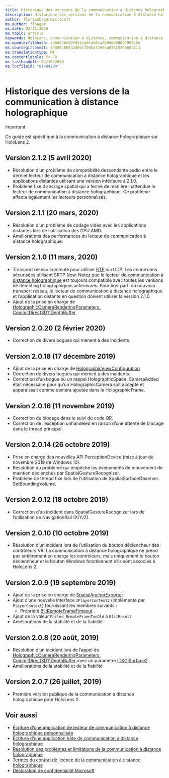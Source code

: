 ```yaml
---
title: Historique des versions de la communication à distance holographique
description: Historique des versions de la communication à distance holographique sur HoloLens 2.
author: florianbagarmicrosoft
ms.author: flbagar
ms.date: 03/11/2020
ms.topic: article
keywords: HoloLens, communication à distance, communication à distance holographique
ms.openlocfilehash: cd6d076c00fd21ca6fa60cafb94eb9d89796825a
ms.sourcegitcommit: 48456c607a2d0dcf035a77e8ba67615396b0a211
ms.translationtype: MT
ms.contentlocale: fr-FR
ms.lasthandoff: 04/16/2020
ms.locfileid: "81484299"
---
```

# <a name="holographic-remoting-version-history"></a>Historique des versions de la communication à distance holographique

> [!IMPORTANT]
> Ce guide est spécifique à la communication à distance holographique sur HoloLens 2.

## <a name="version-212-april-5-2020"></a>Version 2.1.2 (5 avril 2020)<a name="v2.1.2"></a>
* Résolution d’un problème de compatibilité descendante audio entre le dernier lecteur de communication à distance holographique et les applications distantes utilisant une version inférieure à 2.1.0.
* Problème fixe d’ancrage spatial qui a fermé de manière inattendue le lecteur de communication à distance holographique. Ce problème affecte également les lecteurs personnalisés.

## <a name="version-211-march-20-2020"></a>Version 2.1.1 (20 mars, 2020)<a name="v2.1.1"></a>
* Résolution d’un problème de codage vidéo avec les applications distantes lors de l’utilisation des GPU AMD.
* Améliorations des performances du lecteur de communication à distance holographique.

## <a name="version-210-march-11-2020"></a>Version 2.1.0 (11 mars, 2020)<a name="v2.1.0"></a>
* Transport réseau commuté pour utiliser [RTP](https://en.wikipedia.org/wiki/Real-time_Transport_Protocol) via UDP. Les connexions sécurisées utilisent [SRTP](https://en.wikipedia.org/wiki/Secure_Real-time_Transport_Protocol) Now. Notez que le [lecteur de communication à distance holographique](holographic-remoting-player.md) est toujours compatible avec toutes les versions de Remoting holographiques antérieures. Pour tirer parti du nouveau transport réseau, le lecteur de communication à distance holographique et l’application distante en question doivent utiliser la version 2.1.0.
* Ajout de la prise en charge de [HolographicCameraRenderingParameters. CommitDirect3D11DepthBuffer](https://docs.microsoft.com/uwp/api/windows.graphics.holographic.holographiccamerarenderingparameters.commitdirect3d11depthbuffer#Windows_Graphics_Holographic_HolographicCameraRenderingParameters_CommitDirect3D11DepthBuffer_Windows_Graphics_DirectX_Direct3D11_IDirect3DSurface_). 

## <a name="version-2020-february-2-2020"></a>Version 2.0.20 (2 février 2020)<a name="v2.0.20"></a>
* Correction de divers bogues qui mènent à des incidents.

## <a name="version-2018-december-17-2019"></a>Version 2.0.18 (17 décembre 2019)<a name="v2.0.18"></a>
* Ajout de la prise en charge de [HolographicViewConfiguration](https://docs.microsoft.com/uwp/api/windows.graphics.holographic.holographicviewconfiguration)
* Correction de divers bogues qui mènent à des incidents.
* Correction d’un bogue où un rappel HolographicSpace. CameraAdded était nécessaire pour qu’un HolographicCamera soit accepté et apparaissait comme caméra ajoutée dans le HolographicFrame.

## <a name="version-2016-november-11-2019"></a>Version 2.0.16 (11 novembre 2019)<a name="2.0.16"></a>
* Correction du blocage dans le suivi du code QR.
* Correction de l’exception unhandeled en raison d’une attente de blocage dans le thread principal.

## <a name="version-2014-october-26-2019"></a>Version 2.0.14 (26 octobre 2019)<a name="v2.0.14"></a>
* Prise en charge des nouvelles API PerceptionDevice (mise à jour de novembre 2019 de Windows 10).
* Résolution du problème qui empêche les événements de mouvement de maintien déclenchés par SpatialGestureRecognizer.
* Problème de thread fixe lors de l’utilisation de SpatialSurfaceObserver. SetBoundingVolume.

## <a name="version-2012-october-18-2019"></a>Version 2.0.12 (18 octobre 2019)<a name="v2.0.12"></a>
* Correction d’un incident dans SpatialGestureRecognizer lors de l’utilisation de NavigationRail (X/Y/Z).

## <a name="version-2010-october-10-2019"></a>Version 2.0.10 (10 octobre 2019)<a name="v2.0.10"></a>
* Résolution d’un incident lors de l’utilisation du bouton déclencheur des contrôleurs VR. La communication à distance holographique ne prend pas entièrement en charge les contrôleurs, mais uniquement le bouton déclencheur et le bouton Windows fonctionnent s’ils sont associés à HoloLens 2.

## <a name="version-209-september-19-2019"></a>Version 2.0.9 (19 septembre 2019)<a name="v2.0.9"></a>
* Ajout de la prise en charge de [SpatialAnchorExporter](https://docs.microsoft.com/uwp/api/windows.perception.spatial.spatialanchorexporter)
* Ajout d’une nouvelle interface ```IPlayerContext2``` (implémenté par ```PlayerContext```) fournissant les membres suivants :
  - Propriété [BlitRemoteFrameTimeout](holographic-remoting-create-player.md#BlitRemoteFrameTimeout) .
* Ajout de la valeur ```Failed_RemoteFrameTooOld``` à ```BlitResult```
* Améliorations de la stabilité et de la fiabilité

## <a name="version-208-august-20-2019"></a>Version 2.0.8 (20 août, 2019)<a name="v2.0.8"></a>

* Résolution d’un incident lors de l’appel de [HolographicCameraRenderingParameters. CommitDirect3D11DepthBuffer](https://docs.microsoft.com/uwp/api/windows.graphics.holographic.holographiccamerarenderingparameters.commitdirect3d11depthbuffer) avec un paramètre [IDXGISurface2](https://docs.microsoft.com/windows/win32/api/dxgi1_2/nn-dxgi1_2-idxgisurface2) .
* Améliorations de la stabilité et de la fiabilité

## <a name="version-207-july-26-2019"></a>Version 2.0.7 (26 juillet, 2019)<a name="v2.0.7"></a>

* Première version publique de la communication à distance holographique pour HoloLens 2.

## <a name="see-also"></a>Voir aussi
* [Écriture d’une application de lecteur de communication à distance holographique personnalisée](holographic-remoting-create-player.md)
* [Écriture d’une application hôte de communication à distance holographique](holographic-remoting-create-host.md)
* [Résolution des problèmes et limitations de la communication à distance holographique](holographic-remoting-troubleshooting.md)
* [Termes du contrat de licence de la communication à distance holographique](https://docs.microsoft.com/legal/mixed-reality/microsoft-holographic-remoting-software-license-terms)
* [Déclaration de confidentialité Microsoft](https://go.microsoft.com/fwlink/?LinkId=521839)
